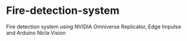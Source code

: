# Fire-detection-system
Fire detection system using NVIDIA Omniverse Replicator, Edge Impulse and Arduino Nicla Vision
